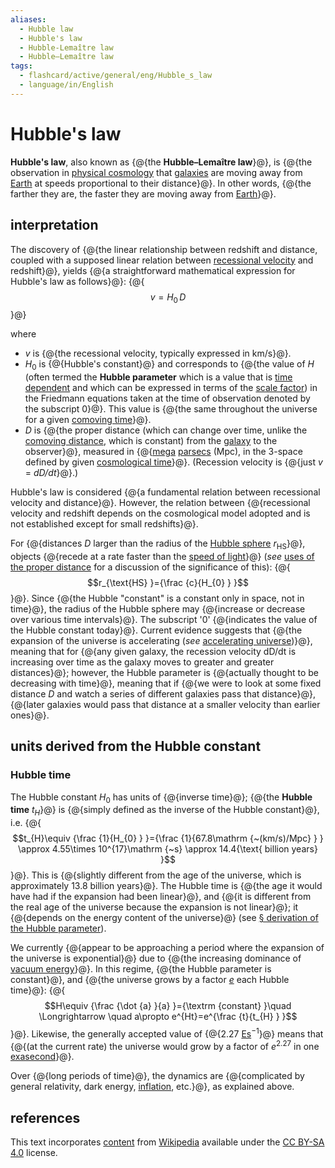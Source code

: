 ```yaml
---
aliases:
  - Hubble law
  - Hubble's law
  - Hubble-Lemaître law
  - Hubble–Lemaître law
tags:
  - flashcard/active/general/eng/Hubble_s_law
  - language/in/English
---
```


# Hubble's law

__Hubble's law__, also known as {@{the __Hubble–Lemaître law__}@}, is {@{the observation in [physical cosmology](physical%20cosmology.md) that [galaxies](galaxy.md) are moving away from [Earth](Earth.md) at speeds proportional to their distance}@}. In other words, {@{the farther they are, the faster they are moving away from [Earth](Earth.md)}@}. <!--SR:!2025-07-05,286,330!2025-08-01,307,330!2026-03-20,464,310-->

## interpretation

The discovery of {@{the linear relationship between redshift and distance, coupled with a supposed linear relation between [recessional velocity](recessional%20velocity.md) and redshift}@}, yields {@{a straightforward mathematical expression for Hubble's law as follows}@}: {@{$$v=H_{0}\,D$$}@} <!--SR:!2026-03-15,398,306!2025-09-23,321,346!2025-07-13,263,346-->

where

- _v_ is {@{the recessional velocity, typically expressed in km/s}@}.
- _H_<sub>0</sub> is {@{Hubble's constant}@} and corresponds to {@{the value of _H_ (often termed the __Hubble parameter__ which is a value that is [time dependent](time-variant%20system.md) and which can be expressed in terms of the [scale factor](scale%20factor%20(cosmology).md)) in the Friedmann equations taken at the time of observation denoted by the subscript 0}@}. This value is {@{the same throughout the universe for a given [comoving time](comoving%20and%20proper%20distances.md#comoving%20coordinates)}@}.
- _D_ is {@{the proper distance (which can change over time, unlike the [comoving distance](comoving%20and%20proper%20distances.md), which is constant) from the [galaxy](galaxy.md) to the observer}@}, measured in {@{[mega](mega-.md) [parsecs](parsec.md) (Mpc), in the 3-space defined by given [cosmological time](cosmic%20time.md)}@}. (Recession velocity is {@{just _v_ = _dD/dt_}@}.) <!--SR:!2025-10-10,333,346!2025-09-23,319,346!2026-02-18,381,306!2025-09-09,196,286!2026-11-15,589,326!2025-09-18,295,306!2025-09-14,312,346-->

Hubble's law is considered {@{a fundamental relation between recessional velocity and distance}@}. However, the relation between {@{recessional velocity and redshift depends on the cosmological model adopted and is not established except for small redshifts}@}. <!--SR:!2025-08-05,283,346!2026-05-13,446,306-->

For {@{distances _D_ larger than the radius of the [Hubble sphere](hubble%20volume.md) _r_<sub>HS</sub>}@}, objects {@{recede at a rate faster than the [speed of light](speed%20of%20light.md)}@} (_see_ [uses of the proper distance](comoving%20and%20proper%20distances.md#uses%20of%20the%20proper%20distance) for a discussion of the significance of this): {@{$$r_{\text{HS} }={\frac {c}{H_{0} } }$$}@}. Since {@{the Hubble "constant" is a constant only in space, not in time}@}, the radius of the Hubble sphere may {@{increase or decrease over various time intervals}@}. The subscript '0' {@{indicates the value of the Hubble constant today}@}. Current evidence suggests that {@{the expansion of the universe is accelerating (_see_ [accelerating universe](accelerating%20expansion%20of%20the%20universe.md))}@}, meaning that for {@{any given galaxy, the recession velocity dD/dt is increasing over time as the galaxy moves to greater and greater distances}@}; however, the Hubble parameter is {@{actually thought to be decreasing with time}@}, meaning that if {@{we were to look at some fixed distance _D_ and watch a series of different galaxies pass that distance}@}, {@{later galaxies would pass that distance at a smaller velocity than earlier ones}@}. <!--SR:!2027-12-11,931,346!2025-09-16,316,346!2025-08-12,287,346!2025-09-22,318,346!2025-08-09,286,346!2025-10-03,327,346!2027-04-18,760,346!2026-08-27,558,326!2025-08-12,287,346!2025-07-20,250,326!2025-06-08,234,326-->

## units derived from the Hubble constant

### Hubble time

The Hubble constant _H_<sub>0</sub> has units of {@{inverse time}@}; {@{the __Hubble time__ _t<sub>H</sub>_}@} is {@{simply defined as the inverse of the Hubble constant}@}, i.e. {@{$$t_{H}\equiv {\frac {1}{H_{0} } }={\frac {1}{67.8\mathrm {~(km/s)/Mpc} } } \approx 4.55\times 10^{17}\mathrm {~s} \approx 14.4{\text{ billion years} }$$}@}. This is {@{slightly different from the age of the universe, which is approximately 13.8 billion years}@}. The Hubble time is {@{the age it would have had if the expansion had been linear}@}, and {@{it is different from the real age of the universe because the expansion is not linear}@}; it {@{depends on the energy content of the universe}@} (see [§ derivation of the Hubble parameter](#derivation%20of%20the%20Hubble%20parameter)). <!--SR:!2025-09-08,284,349!2026-01-31,420,369!2027-12-10,952,369!2026-11-02,526,289!2026-03-10,421,329!2025-12-11,379,369!2025-12-24,389,369!2025-08-14,277,349-->

We currently {@{appear to be approaching a period where the expansion of the universe is exponential}@} due to {@{the increasing dominance of [vacuum energy](vacuum%20energy.md)}@}. In this regime, {@{the Hubble parameter is constant}@}, and {@{the universe grows by a factor [_e_](e%20(mathematical%20constant).md) each Hubble time}@}: {@{$$H\equiv {\frac {\dot {a} }{a} }={\textrm {constant} }\quad \Longrightarrow \quad a\propto e^{Ht}=e^{\frac {t}{t_{H} } }$$}@}. Likewise, the generally accepted value of {@{2.27 [Es](metric%20prefix.md#List%20of%20SI%20prefixes)<sup>−1</sup>}@} means that {@{(at the current rate) the universe would grow by a factor of _e_<sup>2.27</sup> in one [exasecond](orders%20of%20magnitude%20(time).md)}@}. <!--SR:!2027-12-12,954,369!2025-06-07,207,329!2026-01-15,408,369!2026-02-02,422,369!2026-01-23,374,329!2025-09-20,289,309!2027-02-21,702,349-->

Over {@{long periods of time}@}, the dynamics are {@{complicated by general relativity, dark energy, [inflation](cosmic%20inflation.md), etc.}@}, as explained above. <!--SR:!2026-01-22,413,369!2028-05-18,1081,369-->

## references

This text incorporates [content](https://en.wikipedia.org/wiki/Hubble's_law) from [Wikipedia](Wikipedia.md) available under the [CC BY-SA 4.0](https://creativecommons.org/licenses/by-sa/4.0/) license.
